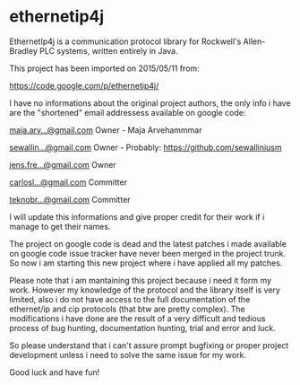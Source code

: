# ethernetip4j
EthernetIp4j is a communication protocol library for Rockwell's Allen-Bradley PLC systems, written entirely in Java. 

This project has been imported on 2015/05/11 from:

https://code.google.com/p/ethernetip4j/

I have no informations about the original project authors, the only info i have are the "shortened" email addressess available on google code:

maja.arv...@gmail.com 	Owner - Maja Arvehammmar

sewallin...@gmail.com 	Owner - Probably: https://github.com/sewalliniusm

jens.fre...@gmail.com 	Owner

carlosl...@gmail.com 	Committer

teknobr...@gmail.com  Committer

I will update this informations and give proper credit for their work if i manage to get their names.

The project on google code is dead and the latest patches i made available on google code issue tracker have never been merged in the project trunk.
So now i am starting this new project where i have applied all my patches.

Please note that i am mantaining this project because i need it form my work.
However my knowledge of the protocol and the library itself is very limited, also i do not have access to the full documentation of the ethernet/ip and cip protocols (that btw are pretty complex).
The modifications i have done are the result of a very difficult and tedious process of bug hunting, documentation hunting, trial and error and luck.

So please understand that i can't assure prompt bugfixing or proper project development unless i need to solve the same issue for my work.

Good luck and have fun!
